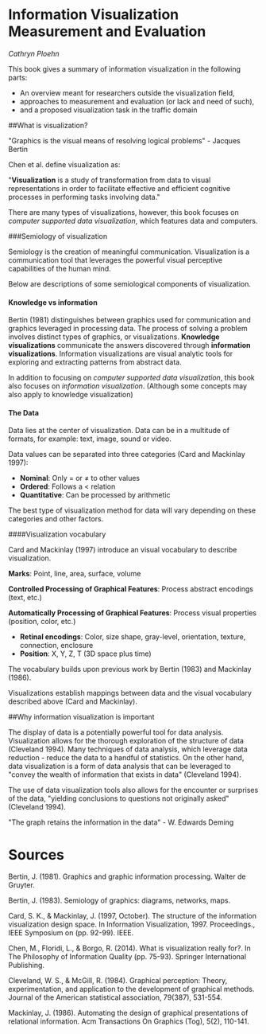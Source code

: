Information Visualization Measurement and Evaluation
=======
_Cathryn Ploehn_

This book gives a summary of information visualization in the following parts: 

- An overview meant for researchers outside the visualization field, 
- approaches to measurement and evaluation (or lack and need of such), 
- and a proposed visualization task in the traffic domain

##What is visualization?

"Graphics is the visual means of resolving logical problems" - Jacques Bertin

Chen et al. define visualization as:

"__Visualization__ is a study of transformation from data to visual representations in order to facilitate effective and efficient cognitive processes in performing tasks involving data."

There are many types of visualizations, however, this book focuses on _computer supported data visualization_, which features data and computers. 

###Semiology of visualization

Semiology is the creation of meaningful communication. Visualization is a communication tool that leverages the powerful visual perceptive capabilities of the human mind. 

Below are descriptions of some semiological components of visualization. 

#### Knowledge vs information 

Bertin (1981) distinguishes between graphics used for communication and graphics leveraged in processing data. The process of solving a problem involves distinct types of graphics, or visualizations. __Knowledge visualizations__ communicate the answers discovered through __information visualizations__. Information visualizations are visual analytic tools for exploring and extracting patterns from abstract data. 

In addition to focusing on _computer supported data visualization_, this book also focuses on _information visualization_. (Although some concepts may also apply to knowledge visualization)

#### The Data

Data lies at the center of visualization. Data can be in a multitude of formats, for example: text, image, sound or video.

Data values can be separated into three categories (Card and Mackinlay 1997):

- __Nominal__: Only = or ≠ to other values
- __Ordered__: Follows a < relation
- __Quantitative__: Can be processed by arithmetic

The best type of visualization method for data will vary depending on these categories and other factors. 

####Visualization vocabulary

Card and Mackinlay (1997) introduce an visual vocabulary to describe visualization. 

__Marks__: Point, line, area, surface, volume

__Controlled Processing of Graphical Features__: Process abstract encodings (text, etc.)

__Automatically Processing of Graphical Features__: Process visual properties (position, color, etc.)

- __Retinal encodings__: Color, size shape, gray-level, orientation, texture, connection, enclosure
- __Position__: X, Y, Z, T (3D space plus time)

The vocabulary builds upon previous work by Bertin (1983) and Mackinlay (1986).

Visualizations establish mappings between data and the visual vocabulary described above (Card and Mackinlay).

##Why information visualization is important

The display of data is a potentially powerful tool for data analysis. Visualization allows for the thorough exploration of the structure of data (Cleveland 1994). Many techniques of data analysis, which leverage data reduction - reduce the data to a handful of statistics. On the other hand, data visualization is a form of data analysis that can be leveraged to "convey the wealth of information that exists in data" (Cleveland 1994). 

The use of data visualization tools also allows for the encounter or surprises of the data, "yielding conclusions to questions not originally asked" (Cleveland 1994). 

"The graph retains the information in the data" - W. Edwards Deming

# Sources

Bertin, J. (1981). Graphics and graphic information processing. Walter de Gruyter.

Bertin, J. (1983). Semiology of graphics: diagrams, networks, maps.

Card, S. K., & Mackinlay, J. (1997, October). The structure of the information visualization design space. In Information Visualization, 1997. Proceedings., IEEE Symposium on (pp. 92-99). IEEE.

Chen, M., Floridi, L., & Borgo, R. (2014). What is visualization really for?. In The Philosophy of Information Quality (pp. 75-93). Springer International Publishing.

Cleveland, W. S., & McGill, R. (1984). Graphical perception: Theory, experimentation, and application to the development of graphical methods. Journal of the American statistical association, 79(387), 531-554.

Mackinlay, J. (1986). Automating the design of graphical presentations of relational information. Acm Transactions On Graphics (Tog), 5(2), 110-141.


